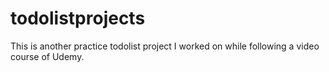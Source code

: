 # todolistprojects
This is another practice todolist project I worked on while following a video course of Udemy.
